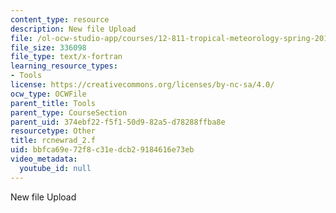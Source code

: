 ```yaml
---
content_type: resource
description: New file Upload
file: /ol-ocw-studio-app/courses/12-811-tropical-meteorology-spring-2011/bbfca69e72f8c31edcb29184616e73eb_rcnewrad_2.f
file_size: 336098
file_type: text/x-fortran
learning_resource_types:
- Tools
license: https://creativecommons.org/licenses/by-nc-sa/4.0/
ocw_type: OCWFile
parent_title: Tools
parent_type: CourseSection
parent_uid: 374ebf22-f5f1-50d9-82a5-d78288ffba8e
resourcetype: Other
title: rcnewrad_2.f
uid: bbfca69e-72f8-c31e-dcb2-9184616e73eb
video_metadata:
  youtube_id: null
---
```

New file Upload